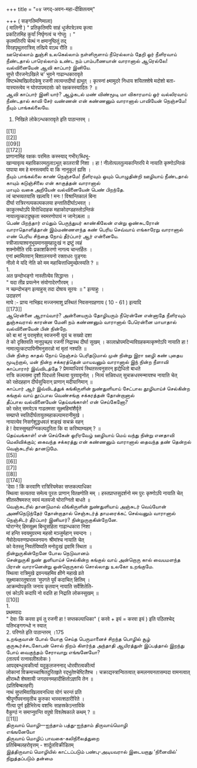 +++
title = "०४ जगद्-अवन-महा-दीक्षितत्वम्"

+++
( सङ्गतिमणिमाला)   
( मालिनी ) " प्रतिकृतिमपि साहं धूर्जपत्रेऽस्य कृत्वा   
प्रकटितमिह कुर्यां निर्घृणत्वं च गोप्तुः । "   
कृतमतिरपि चेत्थं न क्षमानुष्ठितुं तद्   
विरहपृथुलरात्रिस् तत्प्रिये वाऽथ रौति ॥   
ஊரெல்லாம் துஞ்சி உலகெல்லாம் நள்ளிருளாய் நீரெல்லாம் தேறி ஓர் நீளிரவாய் நீண்டதால் பாரெல்லாம் உண்ட நம் பாம்பணையான் வாரானால் ஆரெல்லே! வல்வினையேன் ஆவி காப்பார் இனியே.   
सुप्ते पौरजनेऽखिले च' भुवने गाढान्धकारावृते   
विष्टब्धेष्वखिलोदकेषु रजनी त्वत्यन्तदीर्घा ह्यभूत् । कृत्स्नां क्ष्मामुदरे निधाय शयितश्शेषे मदोशो बता-   
यास्यस्त्वेव न घोरपापमदसोः को रक्षकस्स्यादितः ? ॥   
ஆவி காப்பார் இனி யார்? ஆழ்கடல் மண் விண்மூடி மா விகாரமாய் ஓர் வல்லிரவாய் நீண்டதால் காவி சேர் வண்ணன் என் கண்ணனும் வாரானால் பாவியேன் நெஞ்சமே! நீயும் பாங்கல்லையே.   
1. निखिले लोकेऽन्धकारावृते इति पाठान्तरम् ।   

[[1]]  
[[2]]  
[[09]]  
[[172]]  
प्राणानामिह रक्षकः परमितः कस्स्याद् गभीर/ब्धिभू-   
खान्यावृत्य महाविकारमतुलाऽभूत् कालरात्री निशा । हा ! नीलोत्पलतुल्यकान्तिरपि मे नायाति कृष्णोऽन्तिकं   
पापाया मम हे मनस्त्वमपि वा कि नानुकूलं ह्यसि ।   
நீயும் பாங்கல்லை காண் நெஞ்சமே! நீளிரவும் ஓயும் பொழுதின்றி ஊழியாய் நீண்டதால் காயும் கடுஞ்சிலை என் காகுத்தன் வாரானால்   
மாயும் வகை அறியேன் வல்வினையேன் பெண் பிறந்தே.   
त्वं चाभव्यतयासि खल्वयि ! मनः ! विश्रान्तिकालं बिना   
दीर्घा रात्रिरनल्पकल्पकलया हन्तातिदीर्घाऽभवत् ।   
काकुत्स्थोऽपि विरोधिदाहक महाकोदण्डहस्तोऽन्तिकं   
नायात्युत्कटदुष्कृता स्वमरणोपायं न जानेऽबला ॥   
பெண் பிறந்தார் எய்தும் பெருந்துயர் காண்கிலேன் என்று ஒண்சுடரோன் வாராதொளித்தான் இம்மண்ணளந்த கண் பெரிய செவ்வாய் எங்காரேறு வாரானால் எண் பெரிய சிந்தை நோய் தீர்ப்பார் ஆர் என்னையே.   
स्त्रीजात्याश्वनुभूयमानसुमहादुःखं न द्रष्टुं त्वहं   
शक्नोमीति रविः प्रकाशकिरणो नागत्य चान्तर्हितः ।   
एनां क्ष्मामितवान् बिशालनयनो रक्ताधरः पुङ्गवः   
नीलो मे यदि नेति को मम महाचित्ताधिमुच्छेत्स्यति ? ॥   
1.   
अत छन्दोभङ्गो नास्तीत्येव सिद्धान्तः ।   
" यदा तीव्र प्रयत्नेन संयोगादेरगौरवम् ।   
न च्छन्दोभङ्ग इत्याहुस् तदा दोषाय सूरयः ॥ " इत्याहुः ।   
उदाहरणं   
माघे :- प्राप्य नाभिह्रद मज्जनमाशु प्रस्थितं निवसनग्रहणाय ( 10 - 61 ) इत्यादि   
[[173]]  
ஆரென்னை ஆராய்வார்? அன்னையரும் தோழியரும் நீரென்னே என்னாதே நீளிரவும் துஞ்சுவரால் காரன்ன மேனி நம் கண்ணனும் வாரானால் பேரென்னை மாயாதால் வல்வினையேன் பின் நின்றே.   
को बा मां नु परामृशेत् स्वजननी यूयं च सख्यो दशा   
ते को दृक्तिवति नानुपृच्छ्घ रजनीं निद्रास्थ दीर्घा सुखम् । कालाभ्रोपमदिभ्यविग्रहकमत्कृष्णोऽपि नायाति हा !   
नामात्युत्कटपापिनीमनुसरन्नो मां मृतां नश्यति ॥   
பின் நின்ற காதல் நோய் நெஞ்சம் பெரிதடுமால் முன் நின்று இரா ஊழி கண் புதைய மூடிற்றால், மன் நின்ற சக்கரத்தென் மாயவனும் வாரானால் இந் நின்ற நீளாவி காப்பாரார் இவ்விடத்தே ? प्रेमव्याधिरयं स्थितस्त्वनुसरन् हृद्येधितो बाधते   
रात्रिः कल्पसमा दृशौ पिदधतो स्थित्वा पुरवावृनोत् । नित्यं सन्निवधत् सुचक्रधरमन्मायश्च नायाति चेत्   
को रक्षेदहहान दीर्घसुचिरान् प्राणान् मदीयानिमान् ॥   
காப்பார் ஆர் இவ்விடத்துக் கங்கிருளின் நுண்துளியாய் சேட்பால தூழியாய்ச் செல்கின்ற கங்குல் வாய் தூப்பால வெண்சங்கு சக்கரத்தன் தோன்றானால்   
தீப்பால வல்வினையேன் தெய்வங்காள்! என் செய்கேனோ?   
को रक्षेत् समयेऽत्र गाढतमसा सूक्ष्महिमांशैर्वृते   
सम्प्राप्ते स्वतिदीर्घतायुतमहाकल्पामरानीमुखे ।   
नायात्येव निसर्गशुद्धधवलं शङ्खं सचक्रं वहन्   
हे ! देवास्सुमहाग्निकल्पदुरिता कि वा करिष्याम्यहम् ? ॥   
தெய்வங்காள்! என் செய்கேன் ஓரிரவேழ் ஊழியாய் மெய் வந்து நின்று எனதாவி மெலிவிக்கும்; கைவந்த சக்கரத்து என் கண்ணனும் வாரானால் தைவந்த தண் தென்றல் வெஞ்சுடரில் தானடுமே.   
[[5]]  
[[6]]  
[[7]]  
[[8]]  
[[174]]  
'देवाः ! किं करवाणि रात्रिरियमेका सप्तकल्पाधिका   
स्थित्वा सत्यतया समेत्य पुरतः प्राणान् वितक्ष्णोति मम् । हस्तप्राप्तसुदर्शनो मम पुरः कृष्णोऽपि नायाति चेत्   
शीतस्तैषमरुत् स्वयं मलयजो घोराग्नितो बाधते ॥   
வெஞ்சுடரில் தானடுமால் வீங்கிருளின் நுண்துளியாய் அஞ்சுடர் வெய்யோன் அணிநெடுந்தேர் தோன்றாதால் செஞ்சுடர்த் தாமரைக்கட் செல்வனும் வாரானால் நெஞ்சிடர் தீர்ப்பார் இனியார்? நின்றுருகுகின்றேனே.   
घोराग्नेर् हिमसूक्ष्म बिन्दुसहिता गाढान्धकारा निशा   
मां हन्ति स्वयमुग्ररम्य महसो मञ्जुर्महान् स्यन्दनः ।   
नैवोदेत्यरुणप्रभाब्जनयनः श्रीमांश्च नायाति चेत्   
को वेतस्तु निवर्तयिष्यति मनोदुःखं द्रवामि स्थिता ॥   
நின்றுருகின்றேனே போல நெடுவானம்   
சென்றுருகி நுண் துளியாய்ச் செல்கின்ற கங்குல் வாய் அன்றொரு கால் வையமளந்த பிரான் வாரானென்று ஒன்றொருகால் சொல்லாது உலகோ உறங்குமே.   
स्थित्वा रात्रिमुखे द्रवन्त्यहमिव क्षीणे महाखे व्रते   
सूक्ष्माकारतुषारता 'मुपगते पूर्वं कदाचित् क्षितिम् ।   
आक्रम्योपकृति जनाय कृतवान् नायाति सर्वेशितेति-   
एवं कोऽपि कदापि नो वदति हा निद्राति लोकस्सुखम् ॥   
[[10]]  
1.   
प्रथमपादः   
" देवाः किं करवा इयं तु रजनी हा ! सप्तकल्पाधिका" ( करवे + इयं = करवा इयं ) इति पठितश्चेद् यतिभङ्गगन्धो न स्यात्   
2. परिणते इति पाठान्तरम् ।175   
உறங்குவான் போல் யோகு செய்த பெருமானைச் சிறந்த பொழில் சூழ் குருகூர்ச்சடகோபன் சொல் நிறம் கிளர்ந்த அந்தாதி ஆயிரத்துள் இப்பத்தால் இறந்து போய் வைகுந்தம் சேராவாறு எங்ஙனேயோ?   
(तात्पर्य रत्नावलीश्लोकः )   
आपद्बन्धुत्वकीर्त्या यदुकुलजननाद् धोरवीरत्वकीर्त्या   
लोकानां विक्रमाच्चाश्रितदुरितहृते रद्भुतेश्चेष्टितैश्च । चक्राद्यस्त्रान्वितत्वात् कमलनयनतासम्पदा वामनत्वात्   
क्षीराब्धौ शेषशायी जगदवनमहादीक्षितोऽज्ञायि तेन ॥   
(प्रतिबिम्बलहरी)   
नाथं सुप्तमिवाखिलावनधिया योगं चरन्तं प्रति   
श्रीपूर्णोपवनावृतीच कुरुका भास्वत्शठारीरिते ।   
गीत्या पूर्ण इहैभिरेत्य वशभिः साहस्रकेऽन्ताविके   
वैकुण्ठं न समाप्नुवन्ति वपुषो विश्लेषकाले कथम् ? ॥   
[[11]]  
திருவாய் மொழி—ஐந்தாம் பத்து-ஐந்தாம் திருவாய்மொழி   
எங்ஙனேயோ   
திருவாய் மொழிப் பாவகை-கலிநிலைத்துறை   
प्रतिबिम्बलहरोवृत्तम् - शार्दूलविक्रीडितम्   
இத்திருவாய் மொழியில் காட்டப்படும் பண்பு-அடியவரால் இடையறாது ‘நினைவில்' நிறுத்தப்படும் தன்மை   

